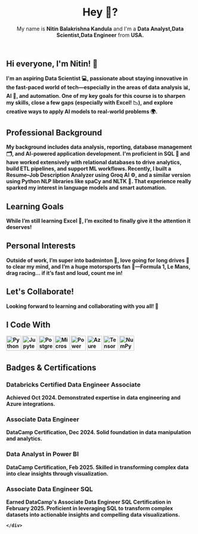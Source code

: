 

  <!-- Introduction Section -->
  <header>
    <h1>Hey 👋?</h1>
    <p>My name is <strong>Nitin Balakrishna Kandula</strong> and I'm a <strong>Data Analyst,Data Scientist,Data Engineer</strong> from <strong>USA.</p>
  </header>

<!-- Welcome Section -->
<section>
  <h1>Hi everyone, I'm Nitin! 👋</h1>
  <p>
    I'm an aspiring <strong>Data Scientist</strong> 💻, passionate about staying innovative in the fast-paced world of tech—especially in the areas of data analysis 📊, AI 🤖, and automation. One of my key goals for this course is to sharpen my skills, close a few gaps (especially with Excel! 📉), and explore creative ways to apply AI models to real-world problems 🌍.
  </p>
</section>

<!-- Professional Background Section -->
<section>
  <h2>Professional Background</h2>
  <p>
    My background includes <strong>data analysis, reporting, database management</strong> 🗂️, and <strong>AI-powered application development</strong>. I'm proficient in <strong>SQL</strong> 🧠 and have worked extensively with relational databases to drive analytics, build ETL pipelines, and support ML workflows. Recently, I built a <strong>Resume–Job Description Analyzer using Groq AI</strong> ⚙️, and a similar version using Python NLP libraries like spaCy and NLTK 🐍. That experience really sparked my interest in language models and smart automation.
  </p>
</section>

<!-- Learning Goals Section -->
<section>
  <h2>Learning Goals</h2>
  <p>
    While I’m still learning <strong>Excel</strong> 📘, I’m excited to finally give it the attention it deserves!
  </p>
</section>

<!-- Personal Interests Section -->
<section>
  <h2>Personal Interests</h2>
  <p>
    Outside of work, I’m super into <strong>badminton</strong> 🏸, love going for long drives 🚗 to clear my mind, and I’m a huge <strong>motorsports fan</strong> 🏁—Formula 1, Le Mans, drag racing… if it’s fast and loud, count me in!
  </p>
</section>

<!-- Collaboration Callout Section -->
<section>
  <h2>Let's Collaborate!</h2>
  <p>
    Looking forward to learning and collaborating with you all! 🙌
  </p>
</section>

<!-- Tech Stack Section -->
<section>
  <h2>I Code With</h2>
  <div class="tech-icons">
    <img src="https://cdn.jsdelivr.net/gh/devicons/devicon/icons/python/python-original.svg" height="40" alt="Python Logo">
    <img src="https://cdn.jsdelivr.net/gh/devicons/devicon/icons/jupyter/jupyter-original.svg" height="40" alt="Jupyter Logo">
    <img src="https://cdn.jsdelivr.net/gh/devicons/devicon/icons/postgresql/postgresql-original.svg" height="40" alt="PostgreSQL Logo">
    <img src="https://cdn.jsdelivr.net/gh/devicons/devicon/icons/microsoftsqlserver/microsoftsqlserver-plain.svg" height="40" alt="Microsoft SQL Server Logo">
    <img src="https://cdn.jsdelivr.net/gh/devicons/devicon/icons/powerbi/powerbi-original.svg" height="40" alt="Power BI Logo">
    <img src="https://cdn.jsdelivr.net/gh/devicons/devicon/icons/azure/azure-original.svg" height="40" alt="Azure Logo">
    <img src="https://cdn.jsdelivr.net/gh/devicons/devicon/icons/tensorflow/tensorflow-original.svg" height="40" alt="TensorFlow Logo">
    <img src="https://cdn.jsdelivr.net/gh/devicons/devicon/icons/numpy/numpy-original.svg" height="40" alt="NumPy Logo">
  </div>
</section>

  <!-- Badges & Certifications Section -->
  <section>
    <h2>Badges &amp; Certifications</h2>
    <div class="badges">
      <!-- Certification 1 -->
      <div class="badge-item">
        <h3>Databricks Certified Data Engineer Associate</h3>
        <p>Achieved Oct 2024. Demonstrated expertise in data engineering and Azure integrations.</p>
      </div>
      <!-- Certification 2 -->
      <div class="badge-item">
        <h3>Associate Data Engineer</h3>
        <p>DataCamp Certification, Dec 2024. Solid foundation in data manipulation and analytics.</p>
      </div>
      <!-- Certification 3 -->
      <div class="badge-item">
        <h3>Data Analyst in Power BI</h3>
        <p>DataCamp Certification, Feb 2025. Skilled in transforming complex data into clear insights through visualization.</p>
      </div>
      <!-- Additional badges can be added here -->
    </div>
    <div class="badge-item">
      <h3>Associate Data Engineer SQL</h3>
      <p>Earned DataCamp's Associate Data Engineer SQL Certification in February 2025. Proficient in leveraging SQL to transform complex datasets into actionable insights and compelling      data visualizations.</p>
    </div>
    </div>

    </div>
  </section>

</body>
</html>
